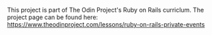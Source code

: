 This project is part of The Odin Project's Ruby on Rails curriclum. The project page can be found here: https://www.theodinproject.com/lessons/ruby-on-rails-private-events
